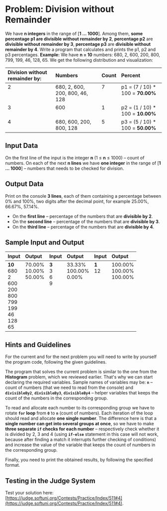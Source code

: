 # Problem: Division without Remainder

We have **n integers** in the range of [**1 ... 1000**]. Among them, **some percentage p1 are divisible without remainder by 2**, **percentage p2** are **divisible without remainder by 3**, **percentage p3** are **divisible without remainder by 4**. Write a program that calculates and prints the p1, p2 and p3 percentages.
**Example:** We have **n = 10** numbers: 680, 2, 600, 200, 800, 799, 199, 46, 128, 65. We get the following distribution and visualization:
<table>
<thead>
<tr>
<th align="left"><strong>Division without remainder by:</strong></th>
<th align="left"><strong>Numbers</strong></th>
<th align="left"><strong>Count</strong></th>
<th align="left"><strong>Percent</strong></th>
</tr>
</thead>
<tbody>
<tr>
<td valign="top">2</td>
<td valign="top">680, 2, 600, 200, 800, 46, 128</td>
<td valign="top">7</td>
<td valign="top">p1 = (7 / 10) * 100 = <strong>70.00%</strong></td>
</tr>
<tr>
<td valign="top">3</td>
<td valign="top">600</td>
<td valign="top">1</td>
<td valign="top">p2 = (1 / 10) * 100 = <strong>10.00%</strong></td>
</tr>
<tr>
<td valign="top">4</td>
<td valign="top">680, 600, 200, 800, 128</td>
<td valign="top">5</td>
<td valign="top">p3 = (5 / 10) * 100 = <strong>50.00%</strong></td>
</tr>
</tbody>
</table>   

## Input Data

On the first line of the input is the integer **n** (1 ≤ **n** ≤ 1000) – count of numbers. On each of the next **n lines** we have **one integer** in the range of [**1 … 1000**] – numbers that needs to be checked for division.

## Output Data

Print on the console **3 lines**, each of them containing a percentage between 0% and 100%, two digits after the decimal point, for example 25.00%, 66.67%, 57.14%.
 * On the **first line** – percentage of the numbers that are **divisible by 2**.
 * On the **second line** – percentage of the numbers that are **divisible by 3**.
 * On the **third line** – percentage of the numbers that are **divisible by 4**.

## Sample Input and Output

<table>
<thead>
<tr>
<th align="left"><strong>Input</strong></th>
<th align="left"><strong>Output</strong></th>
<th align="left"><strong>Input</strong></th>
<th align="left"><strong>Output</strong></th>
<th align="left"><strong>Input</strong></th>
<th align="left"><strong>Output</strong></th>
</tr>
</thead>
<tbody>
<tr>
<td valign="top"><strong>10</strong><br>680<br>2<br>600<br>200<br>800<br>799<br>199<br>46<br>128<br>65</td>
<td valign="top">70.00%<br>10.00%<br>50.00%</td>
<td valign="top"><strong>3</strong><br>3<br>6<br>9</td>
<td valign="top">33.33%<br>100.00%<br>0.00%</td>
<td valign="top"><strong>1</strong><br>12</td>
<td valign="top">100.00%<br>100.00%<br>100.00%</td>
</tr>
</tbody>
</table>   

## Hints and Guidelines

For the current and for the next problem you will need to write by yourself the program code, following the given guidelines.

The program that solves the current problem is similar to the one from the **Histogram** problem, which we reviewed earlier. That's why we can start declaring the required variables. Sample names of variables may be: **`n`** – count of numbers (that we need to read from the console) and **`divisibleBy2`**, **`divisibleBy3`**, **`divisibleBy4`** – helper variables that keeps the count of the numbers in the corresponding group.

To read and allocate each number to its corresponding group we have to rotate **`for` loop** from **`0`** to **`n`** (count of numbers). Each iteration of the loop should read and allocate **one single number**. The difference here is that a **single number can get into several groups at once**, so we have to make **three separate `if` checks for each number** – respectively check whether it is divided by 2, 3 and 4 (using **`if-else`** statement in this case will not work, because after finding a match it interrupts further checking of conditions) and increase the value of the variable that keeps the count of numbers in the corresponding group.

Finally, you need to print the obtained results, by following the specified format.

## Testing in the Judge System

Test your solution here: [https://judge.softuni.org/Contests/Practice/Index/511#4](https://judge.softuni.org/Contests/Practice/Index/511#4).

